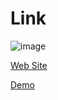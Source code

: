 # Link

![image](https://www.fast-system.jp/wp-content/uploads/2019/02/amimation-5.gif)

[Web Site](https://www.fast-system.jp/unity%ef%bc%9a%ef%bc%91%e4%b8%87%e5%80%8b%e3%81%ae%e3%82%ad%e3%83%a5%e3%83%bc%e3%83%96-cube-%e7%ab%8b%e6%96%b9%e4%bd%93%e3%82%92%e9%a0%82%e7%82%b9%e7%a7%bb%e5%8b%95%e3%81%a0%e3%81%91%e3%81%a7%e5%8b%95/)

[Demo](https://www.fast-system.jp/wp-content/uploads/static/unity-move-one-mesh/)
